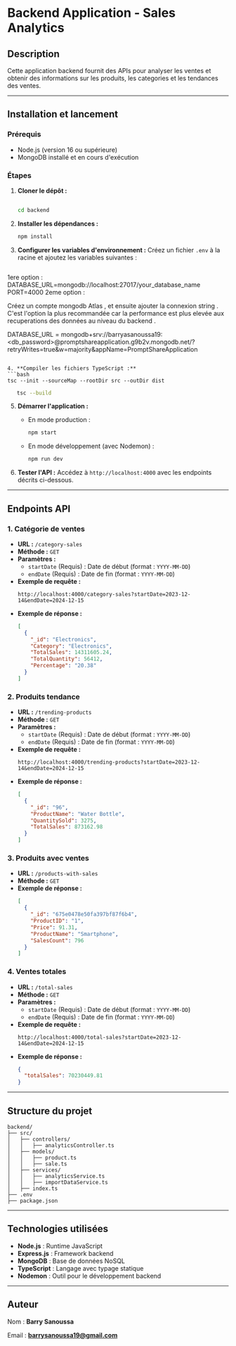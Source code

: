 # Backend Application - Sales Analytics

## Description
Cette application backend fournit des APIs pour analyser les ventes et obtenir des informations sur les produits, les categories et les tendances des ventes.

---

## Installation et lancement

### Prérequis
- Node.js (version 16 ou supérieure)
- MongoDB installé et en cours d'exécution

### Étapes

1. **Cloner le dépôt :**
   ```bash
  
   cd backend
   ```

2. **Installer les dépendances :**
   ```bash
   npm install
   ```

3. **Configurer les variables d'environnement :**
   Créez un fichier `.env` à la racine et ajoutez les variables suivantes :
   ```
 1ere option : DATABASE_URL=mongodb://localhost:27017/your_database_name 
   PORT=4000
2eme option : 

Créez un compte mongodb Atlas  , 
et ensuite ajouter la connexion string . 
C'est l'option la plus recommandée car la performance est plus elevée  aux recuperations des 
données au niveau du backend . 
 
DATABASE_URL = mongodb+srv://barryasanoussa19:<db_password>@promptshareapplication.g9b2v.mongodb.net/?retryWrites=true&w=majority&appName=PromptShareApplication
  


   ```

4. **Compiler les fichiers TypeScript :**
   ```bash
   tsc --init --sourceMap --rootDir src --outDir dist 
   ```

   ```bash
      tsc --build  
  ```

5. **Démarrer l'application :**
   - En mode production :
     ```bash
     npm start
     ```
   - En mode développement (avec Nodemon) :
     ```bash
     npm run dev
     ```

6. **Tester l'API :**
   Accédez à `http://localhost:4000` avec les endpoints décrits ci-dessous.

---

## Endpoints API

### 1. **Catégorie de ventes**
- **URL :** `/category-sales`
- **Méthode :** `GET`
- **Paramètres :**
  - `startDate` (Requis) : Date de début (format : `YYYY-MM-DD`)
  - `endDate` (Requis) : Date de fin (format : `YYYY-MM-DD`)
- **Exemple de requête :**
  ```
  http://localhost:4000/category-sales?startDate=2023-12-14&endDate=2024-12-15
  ```
- **Exemple de réponse :**
  ```json
  [
    {
      "_id": "Electronics",
      "Category": "Electronics",
      "TotalSales": 14311605.24,
      "TotalQuantity": 56412,
      "Percentage": "20.38"
    }
  ]
  ```

### 2. **Produits tendance**
- **URL :** `/trending-products`
- **Méthode :** `GET`
- **Paramètres :**
  - `startDate` (Requis) : Date de début (format : `YYYY-MM-DD`)
  - `endDate` (Requis) : Date de fin (format : `YYYY-MM-DD`)
- **Exemple de requête :**
  ```
  http://localhost:4000/trending-products?startDate=2023-12-14&endDate=2024-12-15
  ```
- **Exemple de réponse :**
  ```json
  [
    {
      "_id": "96",
      "ProductName": "Water Bottle",
      "QuantitySold": 3275,
      "TotalSales": 873162.98
    }
  ]
  ```

### 3. **Produits avec ventes**
- **URL :** `/products-with-sales`
- **Méthode :** `GET`
- **Exemple de réponse :**
  ```json
  [
    {
      "_id": "675e0478e50fa397bf87f6b4",
      "ProductID": "1",
      "Price": 91.31,
      "ProductName": "Smartphone",
      "SalesCount": 796
    }
  ]
  ```

### 4. **Ventes totales**
- **URL :** `/total-sales`
- **Méthode :** `GET`
- **Paramètres :**
  - `startDate` (Requis) : Date de début (format : `YYYY-MM-DD`)
  - `endDate` (Requis) : Date de fin (format : `YYYY-MM-DD`)
- **Exemple de requête :**
  ```
  http://localhost:4000/total-sales?startDate=2023-12-14&endDate=2024-12-15
  ```
- **Exemple de réponse :**
  ```json
  {
    "totalSales": 70230449.81
  }
  ```

---

## Structure du projet

```plaintext
backend/
├── src/
│   ├── controllers/
│   │   ├── analyticsController.ts
│   ├── models/
│   │   ├── product.ts
│   │   ├── sale.ts
│   ├── services/
│   │   ├── analyticsService.ts
│   │   ├── importDataService.ts
│   ├── index.ts
├── .env
├── package.json
```

---

## Technologies utilisées
- **Node.js** : Runtime JavaScript
- **Express.js** : Framework backend
- **MongoDB** : Base de données NoSQL
- **TypeScript** : Langage avec typage statique
- **Nodemon** : Outil pour le développement backend

---

## Auteur
Nom : **Barry Sanoussa**

Email : **barrysanoussa19@gmail.com**

 
